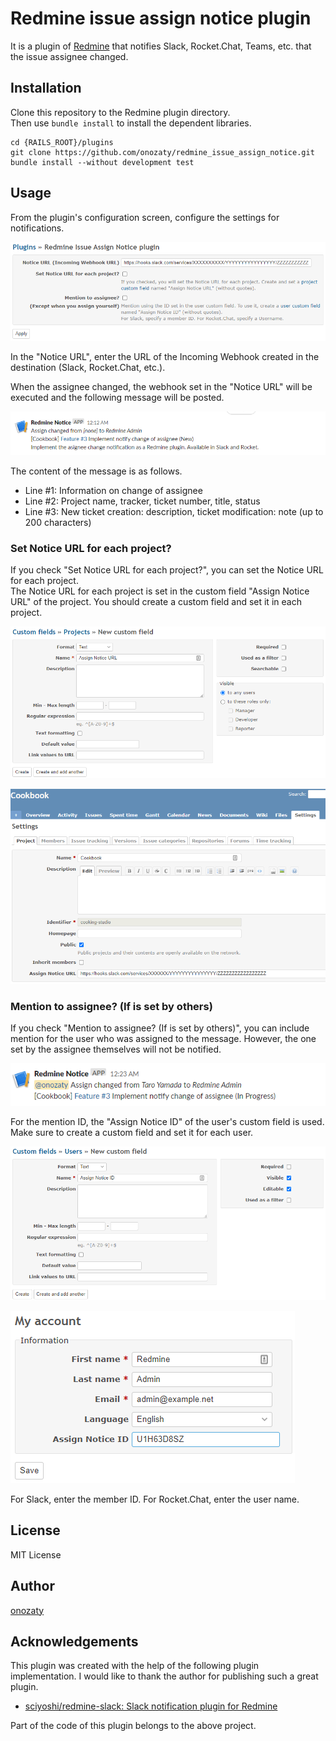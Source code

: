 # Redmine issue assign notice plugin

It is a plugin of [Redmine](http://www.redmine.org) that notifies Slack, Rocket.Chat, Teams, etc. that the issue assignee changed.

## Installation

Clone this repository to the Redmine plugin directory.  
Then use `bundle install` to install the dependent libraries. 

```
cd {RAILS_ROOT}/plugins
git clone https://github.com/onozaty/redmine_issue_assign_notice.git
bundle install --without development test
```

## Usage

From the plugin's configuration screen, configure the settings for notifications.

![Screenshot of plugin configure](screenshots/configure.png)

In the "Notice URL", enter the URL of the Incoming Webhook created in the destination (Slack, Rocket.Chat, etc.).

When the assignee changed, the webhook set in the "Notice URL" will be executed and the following message will be posted.

![Screenshot of slack message](screenshots/slack_message.png)

The content of the message is as follows.

* Line #1: Information on change of assignee
* Line #2: Project name, tracker, ticket number, title, status
* Line #3: New ticket creation: description, ticket modification: note (up to 200 characters)

### Set Notice URL for each project?

If you check "Set Notice URL for each project?", you can set the Notice URL for each project.  
The Notice URL for each project is set in the custom field "Assign Notice URL" of the project. You should create a custom field and set it in each project.

![Screenshot of create project custom field](screenshots/create_project_custom_field.png)

![Screenshot of project setting](screenshots/project_setting.png)

### Mention to assignee? (If is set by others)

If you check "Mention to assignee? (If is set by others)", you can include mention for the user who was assigned to the message. However, the one set by the assignee themselves will not be notified.  

![Screenshot of slack message](screenshots/slack_mention.png)

For the mention ID, the "Assign Notice ID" of the user's custom field is used. Make sure to create a custom field and set it for each user.

![Screenshot of create user custom field](screenshots/create_user_custom_field.png)

![Screenshot of my account](screenshots/my_account.png)

For Slack, enter the member ID. For Rocket.Chat, enter the user name.

## License

MIT License

## Author

[onozaty](https://github.com/onozaty)

## Acknowledgements

This plugin was created with the help of the following plugin implementation. I would like to thank the author for publishing such a great plugin.

* [sciyoshi/redmine\-slack: Slack notification plugin for Redmine](https://github.com/sciyoshi/redmine-slack)

Part of the code of this plugin belongs to the above project.
